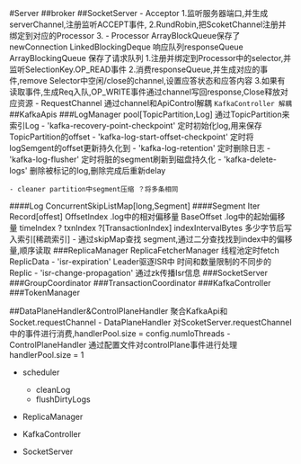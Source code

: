 #Server
##broker
##SocketServer
    - Acceptor 
    1.监听服务器端口,并生成serverChannel,注册监听ACCEPT事件,
    2.RundRobin,把ScoketChannel注册并绑定到对应的Processor
    3.
    - Processor
      ArrayBlockQueue保存了newConnection
      LinkedBlockingDeque 响应队列responseQueue
      ArrayBlockingQueue 保存了请求队列
      1.注册并绑定到Processor中的selector,并监听SelectionKey.OP_READ事件
      2.消费responseQueue,并生成对应的事件,remove Selector中空闲/close的channel,设置应答状态和应答内容
      3.如果有读取事件,生成Req入队,OP_WRITE事件通过channel写回response,Close释放对应资源
    - RequestChannel 通过channel和ApiControl解耦
`KafkaController 解耦`
##KafkaApis
###LogManager
    pool[TopicPartition,Log] 通过TopicPartition来索引Log
    - 'kafka-recovery-point-checkpoint' 定时初始化log,用来保存TopicPartition的offset
    - 'kafka-log-start-offset-checkpoint' 定时将logSemgent的offset更新持久化到
    - 'kafka-log-retention' 定时删除日志
    - 'kafka-log-flusher' 定时将脏的segment刷新到磁盘持久化
    - 'kafka-delete-logs' 删除被标记的log,删除完成后重新delay
    
    - cleaner partition中segment压缩 ？将多条相同
####Log
    ConcurrentSkipListMap[long,Segment]
####Segment
    Iter<Record> Record[offest]
    OffsetIndex .log中的相对偏移量
    BaseOffset .log中的起始偏移量
    timeIndex ?
    txnIndex ?[TransactionIndex]
    indexIntervalBytes 多少字节后写入索引[稀疏索引]
    - 通过skipMap查找 segment,通过二分查找找到index中的偏移量,顺序读取
###ReplicaManager
    ReplicaFetcherManager 线程池定时fetch ReplicData
    - 'isr-expiration' Leader驱逐ISR中 时间和数量限制的不同步的Replic
    - 'isr-change-propagation' 通过zk传播Isr信息
###SocketServer
###GroupCoordinator
###TransactionCoordinator
###KafkaController
###TokenManager


##DataPlaneHandler&ControlPlaneHandler
    聚合KafkaApi和Socket.requestChannel
    - DataPlaneHandler 对ScoketServer.requestChannel中的事件进行消费,handlerPool.size = config.numIoThreads
    - ControlPlaneHandler 通过配置文件对controlPlane事件进行处理 handlerPool.size = 1

- scheduler
    - cleanLog
    - flushDirtyLogs  

- ReplicaManager
- KafkaController
- SocketServer
